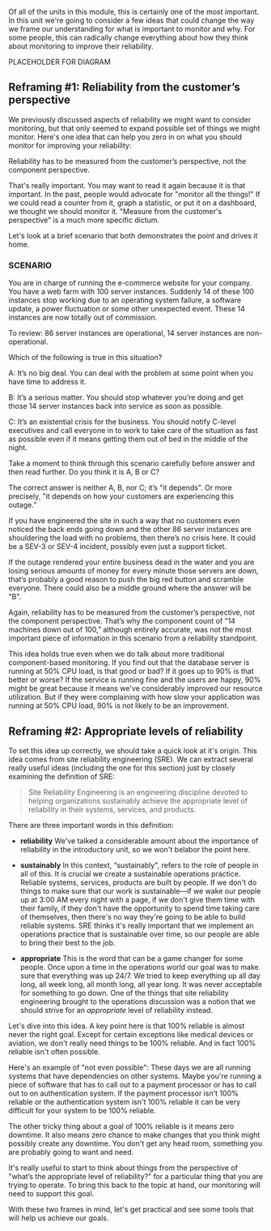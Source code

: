 Of all of the units in this module, this is certainly one of the most
important. In this unit we're going to consider a few ideas that could
change the way we frame our understanding for what is important to monitor
and why. For some people, this can radically change everything about how
they think about monitoring to improve their reliability.

PLACEHOLDER FOR DIAGRAM

## Reframing #1: Reliability from the customer’s perspective

We previously discussed aspects of reliability we might want to consider
monitoring, but that only seemed to expand possible set of things we might
monitor. Here's one idea that can help you zero in on what you should
monitor for improving your reliability:

Reliability has to be measured from the customer’s perspective, not the
component perspective.

That's really important. You may want to read it again because it is that
important. In the past, people would advocate for "monitor all the things!"
If we could read a counter from it, graph a statistic, or put it on a
dashboard, we thought we should monitor it. "Measure from the customer's
perspective" is a much more specific dictum.

Let's look at a brief scenario that both demonstrates the point and drives
it home.

### SCENARIO

You are in charge of running the e-commerce website for your company. You
have a web farm with 100 server instances. Suddenly 14 of these 100
instances stop working due to an operating system failure, a software
update, a power fluctuation or some other unexpected event. These 14
instances are now totally out of commission.

To review: 86 server instances are operational, 14 server instances are
non-operational.

Which of the following is true in this situation?

A: It’s no big deal. You can deal with the problem at some point when you
have time to address it.

B: It’s a serious matter. You should stop whatever you’re doing and get
those 14 server instances back into service as soon as possible.

C: It’s an existential crisis for the business. You should notify C-level
executives and call everyone in to work to take care of the situation as
fast as possible even if it means getting them out of bed in the middle of
the night.

Take a moment to think through this scenario carefully before answer and
then read further. Do you think it is A, B or C?

The correct answer is neither A, B, nor C; it’s "it depends". Or more
precisely, "it depends on how your customers are experiencing this outage.”

If you have engineered the site in such a way that no customers even
noticed the back ends going down and the other 86 server instances are
shouldering the load with no problems, then there’s no crisis here. It
could be a SEV-3 or SEV-4 incident, possibly even just a support ticket.

If the outage rendered your entire business dead in the water and you are
losing serious amounts of money for every minute those servers are down,
that’s probably a good reason to push the big red button and scramble
everyone. There could also be a middle ground where the answer will be "B".

Again, reliability has to be measured from the customer’s perspective, not
the component perspective. That’s why the component count of "14 machines
down out of 100,” although entirely accurate, was not the most important
piece of information in this scenario from a reliability standpoint.

This idea holds true even when we do talk about more traditional
component-based monitoring. If you find out that the database server is
running at 50% CPU load, is that good or bad? If it goes up to 90% is that
better or worse? If the service is running fine and the users are happy,
90% might be great because it means we've considerably improved our
resource utilization. But if they were complaining with how slow your
application was running at 50% CPU load, 90% is not likely to be an
improvement.

## Reframing #2: Appropriate levels of reliability

To set this idea up correctly, we should take a quick look at it's origin.
This idea comes from site reliability engineering (SRE). We can extract
several really useful ideas (including the one for this section) just by
closely examining the definition of SRE:

> Site Reliability Engineering is an engineering discipline devoted to
> helping organizations sustainably achieve the appropriate level of
> reliability in their systems, services, and products.

There are three important words in this definition:

-   **reliability** We've talked a considerable amount about the importance
    of reliability in the introductory unit, so we won't belabor the point
    here.

-   **sustainably** In this context, “sustainably", refers to the role of
    people in all of this. It is crucial we create a sustainable operations
    practice. Reliable systems, services, products are built by people. If
    we don't do things to make sure that our work is sustainable—if we wake
    our people up at 3:00 AM every night with a page, if we don't give them
    time with their family, if they don't have the opportunity to spend
    time taking care of themselves, then there's no way they're going to be
    able to build reliable systems. SRE thinks it's really important that
    we implement an operations practice that is sustainable over time, so
    our people are able to bring their best to the job.

-   **appropriate** This is the word that can be a game changer for some
    people. Once upon a time in the operations world our goal was to make
    sure that everything was up 24/7. We tried to keep everything up all
    day long, all week long, all month long, all year long. It was never
    acceptable for something to go down. One of the things that site
    reliability engineering brought to the operations discussion was a
    notion that we should strive for an _appropriate_ level of reliability
    instead.

Let's dive into this idea. A key point here is that 100% reliable is almost
never the right goal. Except for certain exceptions like medical devices or
aviation, we don't really need things to be 100% reliable. And in fact 100%
reliable isn't often possible.

Here's an example of "not even possible": These days we are all running
systems that have dependencies on other systems. Maybe you're running a
piece of software that has to call out to a payment processor or has to
call out to on authentication system. If the payment processor isn't 100%
reliable or the authentication system isn't 100% reliable it can be very
difficult for your system to be 100% reliable.

The other tricky thing about a goal of 100% reliable is it means zero
downtime. It also means zero chance to make changes that you think might
possibly create any downtime. You don't get any head room, something you
are probably going to want and need.

It's really useful to start to think about things from the perspective of
"what’s the appropriate level of reliability?" for a particular thing that
you are trying to operate. To bring this back to the topic at hand, our
monitoring will need to support this goal.

With these two frames in mind, let's get practical and see some tools that
will help us achieve our goals.
